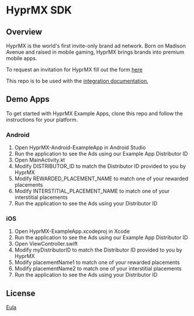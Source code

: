 # HyprMX SDK
## Overview
HyprMX is the world's first invite-only brand ad network.  Born on Madison Avenue and raised in mobile gaming, HyprMX brings brands into premium mobile apps.

To request an invitation for HyprMX fill out the form [here](https://www.hyprmx.com/request-invite)

This repo is to be used with the [integration documentation.](https://documentation.hyprmx.com/)

## Demo Apps
To get started with HyprMX Example Apps, clone this repo and follow the instructions for your platform.  

### Android
1. Open HyprMX-Android-ExampleApp in Android Studio
2. Run the application to see the Ads using our Example App Distributor ID
3. Open MainActivity.kt
4. Modify DISTRIBUTOR_ID to match the Distributor ID provided to you by HyprMX
5. Modify REWARDED_PLACEMENT_NAME to match one of your rewarded placements
6. Modify INTERSTITIAL_PLACEMENT_NAME to match one of your interstitial placements
7. Run the application to see the Ads using your Distributor ID

### iOS
1. Open HyprMX-ExampleApp.xcodeproj in Xcode
2. Run the application to see the Ads using our Example App Distributor ID
3. Open ViewController.swift
4. Modify myDistributorID to match the Distributor ID provided to you by HyprMX
5. Modify placementName1 to match one of your rewarded placements
6. Modify placementName2 to match one of your interstitial placements
7. Run the application to see the Ads using your Distributor ID

## License

[Eula](https://www.hyprmx.com/eula)
